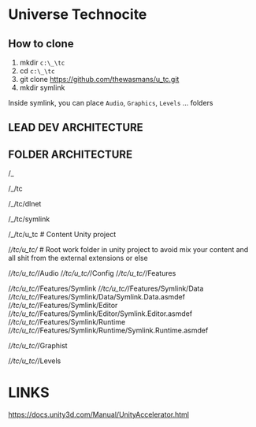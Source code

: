 # Universe Technocite


## How to clone
 1. mkdir ``c:\_\tc``
 2. cd ``c:\_\tc``
 3. git clone https://github.com/thewasmans/u_tc.git
 4. mkdir symlink

Inside symlink, you can place ``Audio``, ``Graphics``, ``Levels`` ... folders


## LEAD DEV ARCHITECTURE 

## FOLDER ARCHITECTURE
/_

/_/tc

/_/tc/dlnet

/_/tc/symlink

/_/tc/u_tc                                                                                  # Content Unity project

/_/tc/u_tc/_                                                                                # Root work folder in unity project to avoid mix your content and all shit from the external extensions or else

/_/tc/u_tc/_/Audio
/_/tc/u_tc/_/Config
/_/tc/u_tc/_/Features

/_/tc/u_tc/_/Features/Symlink
/_/tc/u_tc/_/Features/Symlink/Data
/_/tc/u_tc/_/Features/Symlink/Data/Symlink.Data.asmdef
/_/tc/u_tc/_/Features/Symlink/Editor
/_/tc/u_tc/_/Features/Symlink/Editor/Symlink.Editor.asmdef
/_/tc/u_tc/_/Features/Symlink/Runtime
/_/tc/u_tc/_/Features/Symlink/Runtime/Symlink.Runtime.asmdef

/_/tc/u_tc/_/Graphist       

/_/tc/u_tc/_/Levels
          
# LINKS
https://docs.unity3d.com/Manual/UnityAccelerator.html
